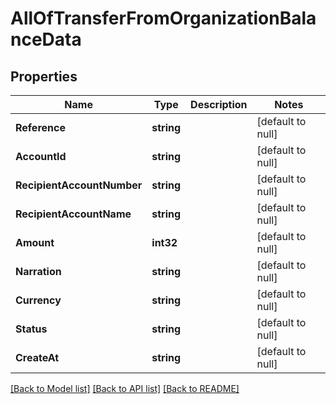 # AllOfTransferFromOrganizationBalanceData

## Properties
Name | Type | Description | Notes
------------ | ------------- | ------------- | -------------
**Reference** | **string** |  | [default to null]
**AccountId** | **string** |  | [default to null]
**RecipientAccountNumber** | **string** |  | [default to null]
**RecipientAccountName** | **string** |  | [default to null]
**Amount** | **int32** |  | [default to null]
**Narration** | **string** |  | [default to null]
**Currency** | **string** |  | [default to null]
**Status** | **string** |  | [default to null]
**CreateAt** | **string** |  | [default to null]

[[Back to Model list]](../README.md#documentation-for-models) [[Back to API list]](../README.md#documentation-for-api-endpoints) [[Back to README]](../README.md)

